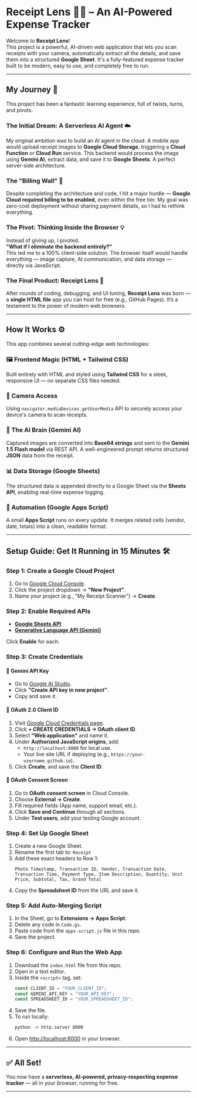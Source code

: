 
# Receipt Lens 🧾✨ – An AI-Powered Expense Tracker

Welcome to **Receipt Lens**!  
This project is a powerful, AI-driven web application that lets you scan receipts with your camera, automatically extract all the details, and save them into a structured **Google Sheet**. It's a fully-featured expense tracker built to be modern, easy to use, and completely free to run.

<!-- Replace with a real screenshot URL -->

---

## My Journey 🚀

This project has been a fantastic learning experience, full of twists, turns, and pivots.

### The Initial Dream: A Serverless AI Agent ☁️

My original ambition was to build an AI agent in the cloud. A mobile app would upload receipt images to **Google Cloud Storage**, triggering a **Cloud Function** or **Cloud Run** service. This backend would process the image using **Gemini AI**, extract data, and save it to **Google Sheets**. A perfect server-side architecture.

### The "Billing Wall" 🧱

Despite completing the architecture and code, I hit a major hurdle — **Google Cloud required billing to be enabled**, even within the free tier. My goal was zero-cost deployment without sharing payment details, so I had to rethink everything.

### The Pivot: Thinking Inside the Browser 💡

Instead of giving up, I pivoted.  
**"What if I eliminate the backend entirely?"**  
This led me to a 100% client-side solution. The browser itself would handle everything — image capture, AI communication, and data storage — directly via JavaScript.

### The Final Product: Receipt Lens 📱

After rounds of coding, debugging, and UI tuning, **Receipt Lens** was born — a **single HTML file** app you can host for free (e.g., GitHub Pages). It’s a testament to the power of modern web browsers.

---

## How It Works ⚙️

This app combines several cutting-edge web technologies:

### 🖼️ Frontend Magic (HTML + Tailwind CSS)

Built entirely with HTML and styled using **Tailwind CSS** for a sleek, responsive UI — no separate CSS files needed.

### 📸 Camera Access

Using `navigator.mediaDevices.getUserMedia` API to securely access your device's camera to scan receipts.

### 🧠 The AI Brain (Gemini AI)

Captured images are converted into **Base64 strings** and sent to the **Gemini 1.5 Flash model** via REST API. A well-engineered prompt returns structured **JSON** data from the receipt.

### 📊 Data Storage (Google Sheets)

The structured data is appended directly to a Google Sheet via the **Sheets API**, enabling real-time expense logging.

### 🤖 Automation (Google Apps Script)

A small **Apps Script** runs on every update. It merges related cells (vendor, date, totals) into a clean, readable format.

---

## Setup Guide: Get It Running in 15 Minutes 🛠️

### Step 1: Create a Google Cloud Project

1. Go to [Google Cloud Console](https://console.cloud.google.com).
2. Click the project dropdown → **"New Project"**.
3. Name your project (e.g., "My Receipt Scanner") → **Create**.

### Step 2: Enable Required APIs

- **[Google Sheets API](https://console.cloud.google.com/apis/library/sheets.googleapis.com)**  
- **[Generative Language API (Gemini)](https://aistudio.google.com/app/apis)**

Click **Enable** for each.

### Step 3: Create Credentials

#### 🔑 Gemini API Key

- Go to [Google AI Studio](https://makersuite.google.com/).
- Click **"Create API key in new project"**.
- Copy and save it.

#### 🪪 OAuth 2.0 Client ID

1. Visit [Google Cloud Credentials page](https://console.cloud.google.com/apis/credentials).
2. Click **+ CREATE CREDENTIALS → OAuth client ID**.
3. Select **"Web application"** and name it.
4. Under **Authorized JavaScript origins**, add:
   - `http://localhost:8000` for local use.
   - Your live site URL if deploying (e.g., `https://your-username.github.io`).
5. Click **Create**, and save the **Client ID**.

#### 🧾 OAuth Consent Screen

1. Go to **OAuth consent screen** in Cloud Console.
2. Choose **External → Create**.
3. Fill required fields (App name, support email, etc.).
4. Click **Save and Continue** through all sections.
5. Under **Test users**, add your testing Google account.

### Step 4: Set Up Google Sheet

1. Create a new Google Sheet.
2. Rename the first tab to: `Receipt`
3. Add these exact headers to Row 1:
   ```
   Photo Timestamp, Transaction ID, Vendor, Transaction Date, Transaction Time, Payment Type, Item Description, Quantity, Unit Price, Subtotal, Tax, Grand Total
   ```
4. Copy the **Spreadsheet ID** from the URL and save it.

### Step 5: Add Auto-Merging Script

1. In the Sheet, go to **Extensions → Apps Script**.
2. Delete any code in `Code.gs`.
3. Paste code from the `apps-script.js` file in this repo.
4. Save the project.

### Step 6: Configure and Run the Web App

1. Download the `index.html` file from this repo.
2. Open in a text editor.
3. Inside the `<script>` tag, set:
   ```js
   const CLIENT_ID = "YOUR_CLIENT_ID";
   const GEMINI_API_KEY = "YOUR_API_KEY";
   const SPREADSHEET_ID = "YOUR_SPREADSHEET_ID";
   ```
4. Save the file.
5. To run locally:
   ```bash
   python -m http.server 8000
   ```
6. Open [http://localhost:8000](http://localhost:8000) in your browser.

---

## ✅ All Set!

You now have a **serverless, AI-powered, privacy-respecting expense tracker** — all in your browser, running for free.

---
